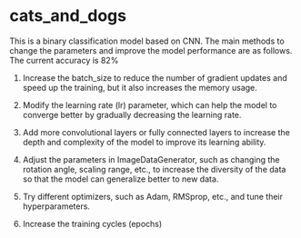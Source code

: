 # cats_and_dogs
 This is a binary classification model based on CNN. The main methods to change the parameters and improve the model performance are as follows. The current accuracy  is 82%

1. Increase the batch_size to reduce the number of gradient updates and speed up the training, but it also increases the memory usage.

2. Modify the learning rate (lr) parameter, which can help the model to converge better by gradually decreasing the learning rate.

3. Add more convolutional layers or fully connected layers to increase the depth and complexity of the model to improve its learning ability.

4. Adjust the parameters in ImageDataGenerator, such as changing the rotation angle, scaling range, etc., to increase the diversity of the data so that the model can generalize better to new data.

5. Try different optimizers, such as Adam, RMSprop, etc., and tune their hyperparameters.

6. Increase the training cycles (epochs)
